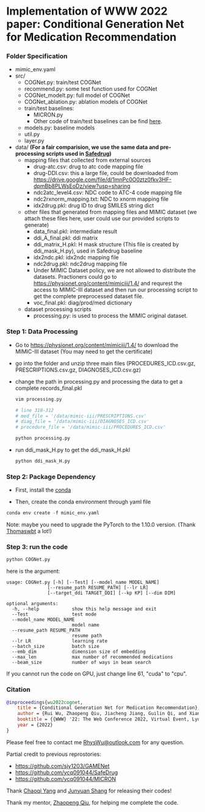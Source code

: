 # Implementation of WWW 2022 paper: Conditional Generation Net for Medication Recommendation

### Folder Specification
- mimic_env.yaml
- src/
    - COGNet.py: train/test COGNet
    - recommend.py: some test function used for COGNet
    - COGNet_modelt.py: full model of COGNet
    - COGNet_ablation.py: ablation models of COGNet
    - train/test baselines:
        - MICRON.py
        - Other code of train/test baselines can be find [here](https://github.com/ycq091044/SafeDrug).
    - models.py: baseline models
    - util.py
    - layer.py
- data/ **(For a fair comparision, we use the same data and pre-processing scripts used in [Safedrug](https://github.com/ycq091044/SafeDrug))**
    - mapping files that collected from external sources
        - drug-atc.csv: drug to atc code mapping file
        - drug-DDI.csv: this a large file, could be downloaded from https://drive.google.com/file/d/1mnPc0O0ztz0fkv3HF-dpmBb8PLWsEoDz/view?usp=sharing
        - ndc2atc_level4.csv: NDC code to ATC-4 code mapping file
        - ndc2rxnorm_mapping.txt: NDC to xnorm mapping file
        - idx2drug.pkl: drug ID to drug SMILES string dict
    - other files that generated from mapping files and MIMIC dataset (we attach these files here, user could use our provided scripts to generate)
        - data_final.pkl: intermediate result
        - ddi_A_final.pkl: ddi matrix
        - ddi_matrix_H.pkl: H mask structure (This file is created by ddi_mask_H.py), used in Safedrug baseline
        - idx2ndc.pkl: idx2ndc mapping file
        - ndc2drug.pkl: ndc2drug mapping file
        - Under MIMIC Dataset policy, we are not allowed to distribute the datasets. Practioners could go to https://physionet.org/content/mimiciii/1.4/ and requrest the access to MIMIC-III dataset and then run our processing script to get the complete preprocessed dataset file.
        - voc_final.pkl: diag/prod/med dictionary
    - dataset processing scripts
        - processing.py: is used to process the MIMIC original dataset.




### Step 1: Data Processing

- Go to https://physionet.org/content/mimiciii/1.4/ to download the MIMIC-III dataset (You may need to get the certificate)

- go into the folder and unzip three main files (PROCEDURES_ICD.csv.gz, PRESCRIPTIONS.csv.gz, DIAGNOSES_ICD.csv.gz)

- change the path in processing.py and processing the data to get a complete records_final.pkl

  ```python
  vim processing.py
  
  # line 310-312
  # med_file = '/data/mimic-iii/PRESCRIPTIONS.csv'
  # diag_file = '/data/mimic-iii/DIAGNOSES_ICD.csv'
  # procedure_file = '/data/mimic-iii/PROCEDURES_ICD.csv'
  
  python processing.py
  ```

- run ddi_mask_H.py to get the ddi_mask_H.pkl

  ```python
  python ddi_mask_H.py
  ```



### Step 2: Package Dependency

- First, install the [conda](https://www.anaconda.com/)

- Then, create the conda environment through yaml file
```python
conda env create -f mimic_env.yaml
```
Note: maybe you need to upgrade the PyTorch to the 1.10.0 version. (Thank [Thomaswbt](https://github.com/Thomaswbt) a lot!)


### Step 3: run the code

```python
python COGNet.py
```

here is the argument:

    usage: COGNet.py [-h] [--Test] [--model_name MODEL_NAME]
                   [--resume_path RESUME_PATH] [--lr LR]
                   [--target_ddi TARGET_DDI] [--kp KP] [--dim DIM]
    
    optional arguments:
      -h, --help            show this help message and exit
      --Test                test mode
      --model_name MODEL_NAME
                            model name
      --resume_path RESUME_PATH
                            resume path
      --lr LR               learning rate
      --batch_size          batch size 
      --emb_dim             dimension size of embedding
      --max_len             max number of recommended medications
      --beam_size           number of ways in beam search

If you cannot run the code on GPU, just change line 61, "cuda" to "cpu".

### Citation
```bibtex
@inproceedings{wu2022cognet,
    title = {Conditional Generation Net for Medication Recommendation},
    author = {Rui Wu, Zhaopeng Qiu, Jiacheng Jiang, Guilin Qi, and Xian Wu.},
    booktitle = {{WWW} '22: The Web Conference 2022, Virtual Event, Lyon, France, April 25-29, 2022},
    year = {2022}
}
```

Please feel free to contact me <RhysWu@outlook.com> for any question.

Partial credit to previous reprostories:
- https://github.com/sjy1203/GAMENet
- https://github.com/ycq091044/SafeDrug
- https://github.com/ycq091044/MICRON

Thank [Chaoqi Yang](https://github.com/ycq091044) and [Junyuan Shang](https://github.com/sjy1203) for releasing their codes!

Thank my mentor, [Zhaopeng Qiu](https://github.com/zpqiu), for helping me complete the code.
